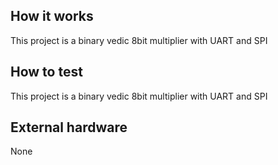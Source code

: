 <!---

This file is used to generate your project datasheet. Please fill in the information below and delete any unused
sections.

You can also include images in this folder and reference them in the markdown. Each image must be less than
512 kb in size, and the combined size of all images must be less than 1 MB.
-->

## How it works

This project is a binary vedic 8bit multiplier with UART and SPI

## How to test

This project is a binary vedic 8bit multiplier with UART and SPI

## External hardware

None
